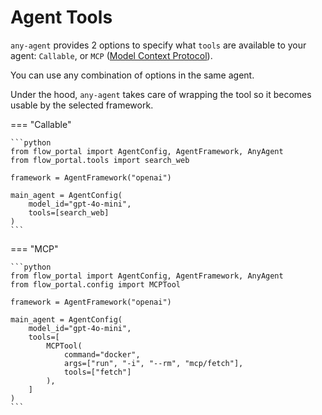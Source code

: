 # Agent Tools

`any-agent` provides 2 options to specify what `tools` are available to your agent: `Callable`, or `MCP` ([Model Context Protocol](https://modelcontextprotocol.io/introduction)).

You can use any combination of options in the same agent.

Under the hood, `any-agent` takes care of wrapping the
tool so it becomes usable by the selected framework.

=== "Callable"

    ```python
    from flow_portal import AgentConfig, AgentFramework, AnyAgent
    from flow_portal.tools import search_web

    framework = AgentFramework("openai")

    main_agent = AgentConfig(
        model_id="gpt-4o-mini",
        tools=[search_web]
    )
    ```

=== "MCP"

    ```python
    from flow_portal import AgentConfig, AgentFramework, AnyAgent
    from flow_portal.config import MCPTool

    framework = AgentFramework("openai")

    main_agent = AgentConfig(
        model_id="gpt-4o-mini",
        tools=[
            MCPTool(
                command="docker",
                args=["run", "-i", "--rm", "mcp/fetch"],
                tools=["fetch"]
            ),
        ]
    )
    ```
